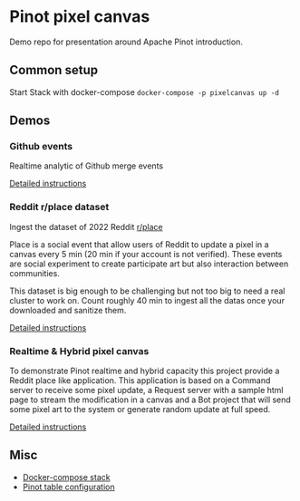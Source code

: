 # Pinot pixel canvas

Demo repo for presentation around Apache Pinot introduction.

## Common setup

Start Stack with docker-compose `docker-compose -p pixelcanvas up -d`

## Demos

### Github events

Realtime analytic of Github merge events

[Detailed instructions](githubevents.md)

### Reddit r/place dataset

Ingest the dataset of 2022 Reddit [r/place](https://www.reddit.com/r/place/comments/txvk2d/rplace_datasets_april_fools_2022/)

Place is a social event that allow users of Reddit to update a pixel in a canvas every 5 min (20 min if your account is not verified).
These events are social experiment to create participate art but also interaction between communities.

This dataset is big enough to be challenging but not too big to need a real cluster to work on.
Count roughly 40 min to ingest all the datas once your downloaded and sanitize them.

[Detailed instructions](rplace.md)

### Realtime & Hybrid pixel canvas

To demonstrate Pinot realtime and hybrid capacity this project provide a Reddit place like application.
This application is based on a Command server to receive some pixel update, a Request server with a sample html page to stream the modification in a canvas
and a Bot project that will send some pixel art to the system or generate random update at full speed.

[Detailed instructions](realtime_pixelcanvas.md)

## Misc

 - [Docker-compose stack](docker-compose.yaml)
 - [Pinot table configuration](pinot)